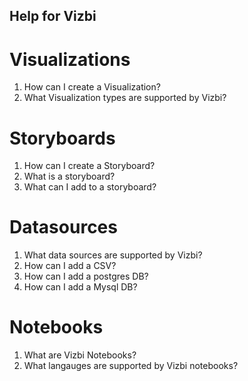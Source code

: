 Help for Vizbi
-----------------


Visualizations
=================

1. How can I create a Visualization?
2. What Visualization types are supported by Vizbi?


Storyboards
=================

1. How can I create a Storyboard?
2. What is a storyboard?
3. What can I add to a storyboard?


Datasources
============

1. What data sources are supported by Vizbi?
2. How can I add a CSV?
3. How can I add a postgres DB?
4. How can I add a Mysql DB?

Notebooks
============

1. What are Vizbi Notebooks?
2. What langauges are supported by Vizbi notebooks?
